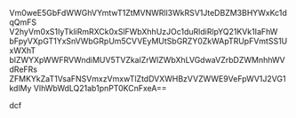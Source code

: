 Vm0weE5GbFdWWGhVYmtwT1ZtMVNWRll3WkRSV1JteDBZM3BHYWxKc1dqQmFS
V2hyVm0xS1IyTkliRmRXCk0xSlFWbXhhUzJOc1duRldiRlpYQ21KVk1IaFhW
bFpyVXpGT1YxSnVWbGRpUm5CVVEyMUtSbGRZY0ZkWApTRUpFVmtSS1UxWXhT
blZWYXpWWFRVWndiMUV5TVZkalZrWlZWbXhLVGdwaVZrbDZWMnhhWVdReFRs
ZFMKYkZaT1VsaFNSVmxzVmxwTlZtdDVXWHBzVVZWWE9VeFpWV1J2VG1kdlMy
VlhWbWdLQ21ab1pnPT0KCnFxeA==

dcf